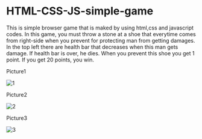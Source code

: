 # HTML-CSS-JS-simple-game

This is simple browser game that is maked by using html,css and javascript codes.
In this game, you must throw a stone at a shoe that everytime comes from right-side when you prevent for protecting man from getting damages.
In the top left there are health bar that decreases when this man gets damage. If health bar is over, he dies.
When you prevent this shoe you get 1 point. If you get 20 points, you win.

Picture1

![1](https://user-images.githubusercontent.com/53148571/159688748-1ba0e72f-abac-4509-8171-a7d30a6ac78a.gif)

Picture2

![2](https://user-images.githubusercontent.com/53148571/159688853-7b2102a4-7989-48bc-ad19-4f7e8b580081.gif)

Picture3

![3](https://user-images.githubusercontent.com/53148571/159689014-808e5718-f167-4c15-b945-607fcd2903ef.JPG)
